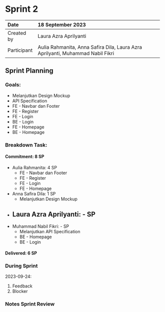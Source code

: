 # Sprint 2


|Date|18 September 2023|
| :- | :- |
|Created by|Laura Azra Aprilyanti|
|Participant|Aulia Rahmanita, Anna Safira Dila, Laura Azra Aprilyanti, Muhammad Nabil Fikri|
## Sprint Planning
### Goals:
- Melanjutkan Design Mockup
- API Specification
- FE - Navbar dan Footer
- FE - Register
- FE - Login
- BE - Login
- FE - Homepage
- BE - Homepage

### Breakdown Task:
#### Commitment: 8 SP
- Aulia Rahmanita: 4 SP
  - FE - Navbar dan Footer
  - FE - Register
  - FE - Login
  - FE - Homepage
- Anna Safira Dila: 1 SP
  - Melanjutkan Design Mockup
- Laura Azra Aprilyanti: - SP
  - 
- Muhammad Nabil Fikri: - SP
  - Melanjutkan API Specification
  - BE - Homepage
  - BE - Login

#### Delivered:	 6 SP
### During Sprint
2023-09-24:

1. Feedback
2. Blocker
### Notes Sprint Review


